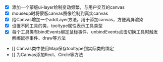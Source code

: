 - [x] 添加一个蒙版ui-layer绘制变动频繁，与用户交互的canvas
- [x] mouseup时将蒙版canvas图像绘制到真实canvas
- [x] 给Canvas增加一个addLayer方法，用于添加canvas，方便离屏渲染
- [x] 设置不同工具的类，tooltype属性表示工具类型
- [x] 每个工具类有bindEvents绑定鼠标事件、unbindEvents点击切换工具时触发解绑鼠标事件、draw等方法
- [] Canvas类中使用Map保存tooltype到实际类的绑定
- [] 为Canvas添加Rect、Circle等方法